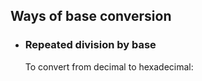 ## Ways of base conversion

- ### Repeated division by base
	To convert from decimal to hexadecimal:
		